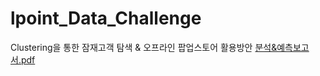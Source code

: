 # lpoint_Data_Challenge
 Clustering을 통한 잠재고객 탐색 & 오프라인 팝업스토어 활용방안
[분석&예측보고서.pdf](https://github.com/epzlfnql/lpoint_Data_Challenge/blob/main/1.%20%EB%A1%AF%EB%8D%B0%EA%B0%90%EB%B0%94%EC%8A%A4_%EB%B6%84%EC%84%9D%EB%B3%B4%EA%B3%A0%EC%84%9C/%EB%A1%AF%EB%8D%B0%EA%B0%90%EB%B0%94%EC%8A%A4.pdf)
